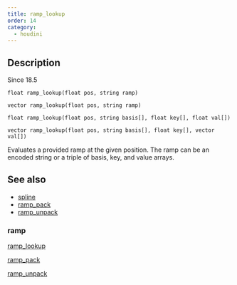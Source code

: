```yaml
---
title: ramp_lookup
order: 14
category:
  - houdini
---
```


## Description

Since 18.5

`float ramp_lookup(float pos, string ramp)`

`vector ramp_lookup(float pos, string ramp)`

`float ramp_lookup(float pos, string basis[], float key[], float val[])`

`vector ramp_lookup(float pos, string basis[], float key[], vector val[])`

Evaluates a provided ramp at the given position. The ramp can be an encoded
string or a triple of basis, key, and value arrays.

## See also

- [spline](spline.html)
- [ramp_pack](ramp_pack.html)
- [ramp_unpack](ramp_unpack.html)

### ramp

[ramp_lookup](ramp_lookup.html)

[ramp_pack](ramp_pack.html)

[ramp_unpack](ramp_unpack.html)
